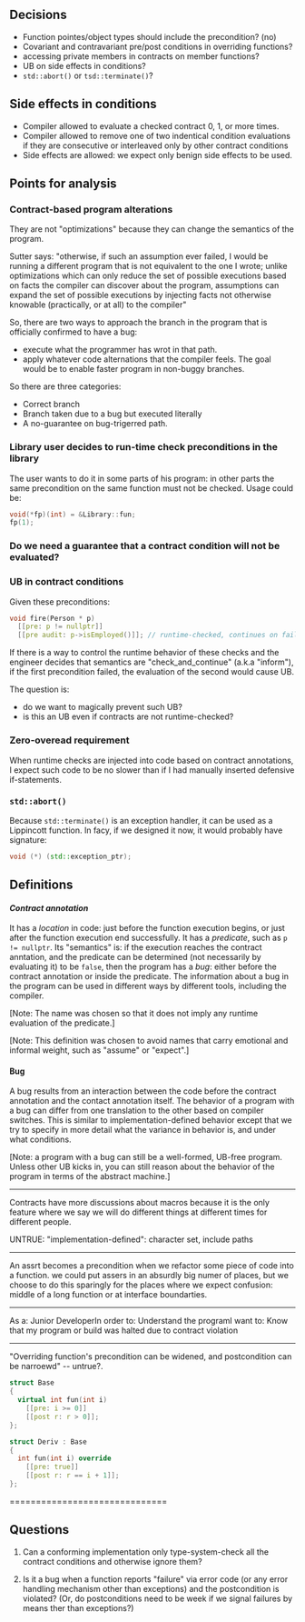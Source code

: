 Decisions
---------

* Function pointes/object types should include the precondition? (no)
* Covariant and contravariant pre/post conditions in overriding functions?
* accessing private members in contracts on member functions?
* UB on side effects in conditions?
* `std::abort()` or `tsd::terminate()`?

Side effects in conditions
--------------------------

* Compiler allowed to evaluate a checked contract 0, 1, or more times.
* Compiler allowed to remove one of two indentical condition evaluations if they are consecutive or interleaved only by other contract conditions
* Side effects are allowed: we expect only benign side effects to be used.

Points for analysis
-------------------

### Contract-based program alterations

They are not "optimizations" because they can change the semantics of the program.

Sutter says: "otherwise, if such an assumption ever failed, I would be running a different program that is not equivalent to the one I wrote; unlike optimizations which can only reduce the set of possible executions based on facts the compiler can discover about the program, assumptions can expand the set of possible executions by injecting facts not otherwise knowable (practically, or at all) to the compiler"

So, there are two ways to approach the branch in the program that is officially confirmed to have a bug:

* execute what the programmer has wrot in that path.
* apply whatever code alternations that the compiler feels. The goal would be to enable faster program in non-buggy branches.

So there are three categories:
* Correct branch
* Branch taken due to a bug but executed literally
* A no-guarantee on bug-trigerred path.


### Library user decides to run-time check preconditions in the library

The user wants to do it in some parts of his program: in other parts the same precondition on the same function must not be checked. Usage could be:

```c++
void(*fp)(int) = &Library::fun;
fp(1);
```

### Do we need a guarantee that a contract condition will not be evaluated?


### UB in contract conditions

Given these preconditions:

```c++
void fire(Person * p)
  [[pre: p != nullptr]]
  [[pre audit: p->isEmployed()]]; // runtime-checked, continues on failure
```

If there is a way to control the runtime behavior of these checks and the engineer decides that
semantics are "check_and_continue" (a.k.a "inform"), if the first precondition failed, the evaluation of the second would cause UB.

The question is: 

* do we want to magically prevent such UB?
* is this an UB even if contracts are not runtime-checked?


### Zero-overead requirement

When runtime checks are injected into code based on contract annotations, I expect such code to be no slower than if I had manually inserted defensive if-statements.

### `std::abort()`

Because `std::terminate()` is an exception handler, it can be used as a Lippincott function. In facy, if we designed it now, it would probably have signature: 

```c++
void (*) (std::exception_ptr); 
```

Definitions
-----------

#### *Contract annotation*

It has a *location* in code: just before the function execution begins, or just after the function execution end successfully. It has a *predicate*, such as `p != nullptr`. Its "semantics" is: if the execution reaches the contract anntation, and the predicate can be determined (not necessarily by evaluating it) to be `false`, then the program has a *bug*: either before the contract annotation or inside the predicate. The information about a bug in the program can be used in different ways by different tools, including the compiler.  

[Note: The name was chosen so that it does not imply any runtime evaluation of the predicate.]

[Note: This definition was chosen to avoid names that carry emotional and informal weight, such as "assume" or "expect".]


#### Bug

A bug results from an interaction between the code before the contract annotation and the contact annotation itself.
The behavior of a program with a bug can differ from one translation to the other based on compiler switches.
This is similar to implementation-defined behavior except that we try to specify in more detail what the variance
in behavior is, and under what conditions.

[Note: a program with a bug can still be a well-formed, UB-free program. Unless other UB kicks in, you can still reason
about the behavior of the program in terms of the abstract machine.]

--------------------------------

Contracts have more discussions about macros because it is the only feature where we say we will do different things at different times for different people.

UNTRUE: "implementation-defined": character set, include paths

----------------

An assrt becomes a precondition when we refactor some piece of code into a function. we could put assers in an absurdly big numer of places, but we choose to do this sparingly for the places where we expect confusion: middle of a long function or at interface boundarties.



-----------------

As a: Junior DeveloperIn order to: Understand the programI want to: Know that my program or build was halted due to contract violation


------------------

"Overriding function's precondition can be widened, and postcondition can be narroewd" -- untrue?.

```c++
struct Base
{
  virtual int fun(int i)
    [[pre: i >= 0]]
    [[post r: r > 0]];
};

struct Deriv : Base
{
  int fun(int i) override
    [[pre: true]]
    [[post r: r == i + 1]];
};
```

==============================

Questions
---------

1. Can a conforming implementation only type-system-check all the contract conditions and otherwise ignore them?

2. Is it a bug when a function reports "failure" via error code (or any error handling mechanism other than exceptions)
   and the postcondition is violated? (Or, do postconditions need to be week if we signal failures by means ther than
   exceptions?)


